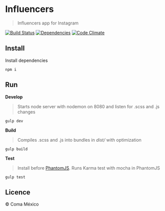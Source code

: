 # Influencers

> Influencers app for Instagram

[![Build Status](https://travis-ci.com/cesargdm/influencers.svg?token=LsXP7nMr91SKiiystJTt&branch=develop)](https://travis-ci.com/cesargdm/influencers)
[![Dependencies](https://david-dm.org/cesargdm/influencers.svg)](https://david-dm.org/cesargdm/influencers)
[![Code Climate](https://codeclimate.com/repos/58caa635f63976025900181b/badges/0b14f6e27ed6c2068811/gpa.svg)](https://codeclimate.com/repos/58caa635f63976025900181b/feed)

## Install

Install dependencies
```
npm i
```

## Run

**Develop**
> Starts node server with nodemon on 8080 and listen for .scss and .js changes

```
gulp dev
```
**Build**
> Compiles .scss and .js into bundles in *dist/* with optimization

```
gulp build
```

**Test**
> Install before [PhantomJS](http://phantomjs.org). Runs Karma test with mocha in PhantomJS

```
gulp test
```

## Licence
&copy; Coma México

